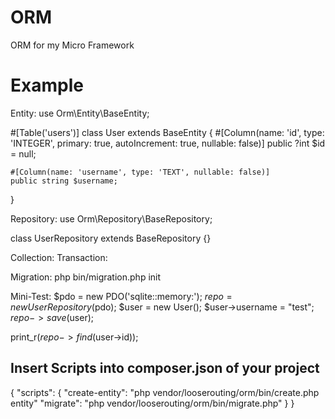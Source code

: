# ORM
ORM for my Micro Framework

# Example

Entity:
use Orm\Entity\BaseEntity;

#[Table('users')]
class User extends BaseEntity
{
    #[Column(name: 'id', type: 'INTEGER', primary: true, autoIncrement: true, nullable: false)]
    public ?int $id = null;

    #[Column(name: 'username', type: 'TEXT', nullable: false)]
    public string $username;
}

Repository:
use Orm\Repository\BaseRepository;

class UserRepository extends BaseRepository {}

Collection:
Transaction:

Migration:
php bin/migration.php init

Mini-Test:
$pdo = new PDO('sqlite::memory:');
$repo = new UserRepository($pdo);
$user = new User();
$user->username = "test";
$repo->save($user);

print_r($repo->find($user->id));


Insert Scripts into composer.json of your project
---
{
  "scripts": {
    "create-entity": "php vendor/looserouting/orm/bin/create.php entity"
    "migrate": "php vendor/looserouting/orm/bin/migrate.php"
  }
}